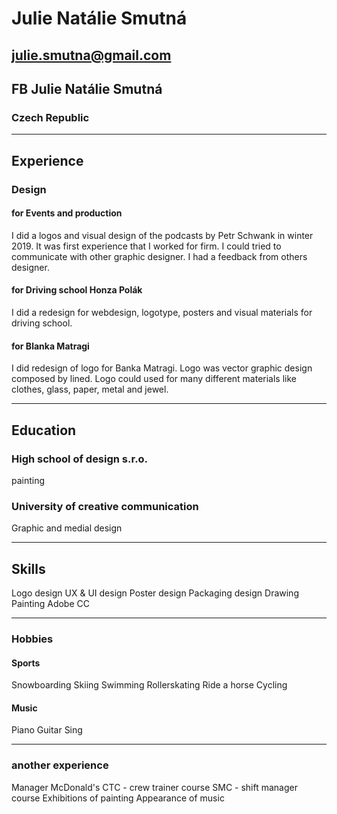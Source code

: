 # Julie Natálie Smutná
## julie.smutna@gmail.com
## FB Julie Natálie Smutná
### Czech Republic


---

## Experience
### Design 
#### for Events and production
I did a logos and visual design of the podcasts by Petr Schwank in winter 2019. It was first experience that I worked for firm. I could tried to communicate with other graphic designer. I had a feedback from others designer.

#### for Driving school Honza Polák
I did a redesign for webdesign, logotype, posters and visual materials for driving school.

#### for Blanka Matragi
I did redesign of logo for Banka Matragi. Logo was vector graphic design composed by lined. Logo could used for many different materials like clothes, glass, paper, metal and jewel.

---

## Education
### High school of design s.r.o.
painting
### University of creative communication
Graphic and medial design

---

## Skills
Logo design
UX & UI design
Poster design
Packaging design
Drawing
Painting
Adobe CC

---

### Hobbies
#### Sports
Snowboarding
Skiing
Swimming
Rollerskating
Ride a horse
Cycling
#### Music
Piano
Guitar
Sing

---

### another experience
Manager McDonald's
	CTC - crew trainer course
	SMC - shift manager course
Exhibitions of painting
Appearance of music
